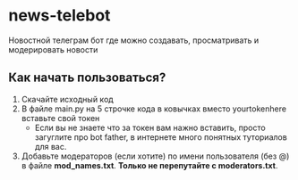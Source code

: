 # news-telebot
Новостной телеграм бот где можно создавать, просматривать и модерировать новости

## Как начать пользоваться?
1. Скачайте исходный код
2. В файле main.py на 5 строчке кода в ковычках вместо yourtokenhere вставьте свой токен
    * Если вы не знаете что за токен вам нажно вставить, просто загуглите про bot father, в интернете много понятных туториалов для вас.
3. Добавьте модераторов (если хотите) по имени пользователя (без @) в файле **mod_names.txt**. **Только не перепутайте с moderators.txt**.
